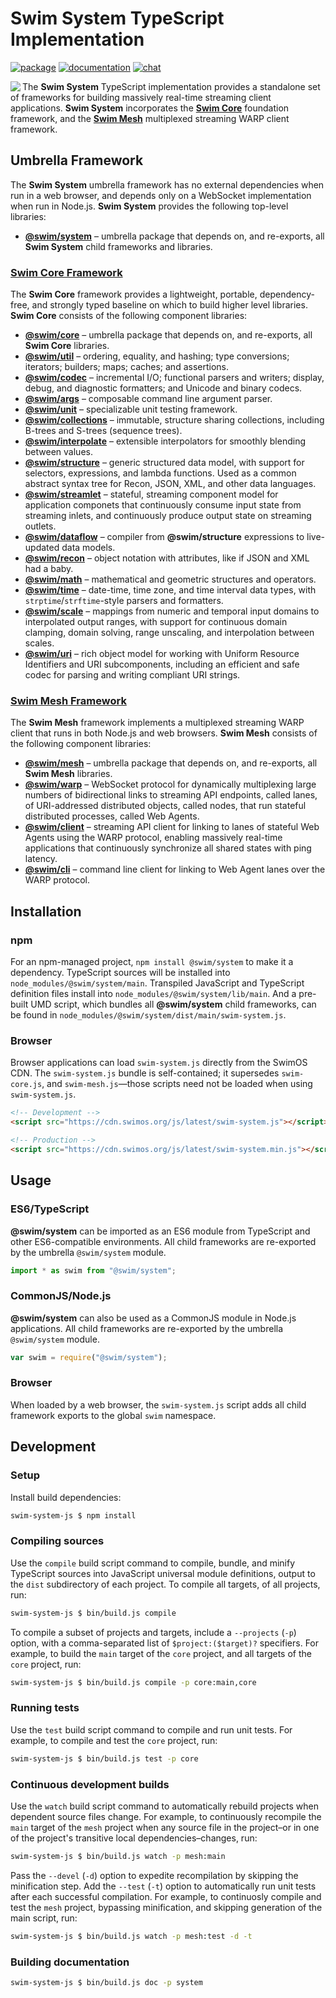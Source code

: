 # Swim System TypeScript Implementation

[![package](https://img.shields.io/npm/v/@swim/system.svg)](https://www.npmjs.com/package/@swim/system)
[![documentation](https://img.shields.io/badge/doc-TypeDoc-blue.svg)](https://docs.swimos.org/js/latest)
[![chat](https://img.shields.io/badge/chat-Gitter-green.svg)](https://gitter.im/swimos/community)

<a href="https://www.swimos.org"><img src="https://docs.swimos.org/readme/marlin-blue.svg" align="left"></a>

The **Swim System** TypeScript implementation provides a standalone set of
frameworks for building massively real-time streaming client applications.
**Swim System** incorporates the [**Swim Core**](swim-core-js) foundation
framework, and the [**Swim Mesh**](swim-mesh-js) multiplexed streaming
WARP client framework.

## Umbrella Framework

The **Swim System** umbrella framework has no external dependencies when run
in a web browser, and depends only on a WebSocket implementation when run in
Node.js.  **Swim System** provides the following top-level libraries:

- [**@swim/system**](@swim/system) –
  umbrella package that depends on, and re-exports, all **Swim System**
  child frameworks and libraries.

### [**Swim Core** Framework](swim-core-js)

The **Swim Core** framework provides a lightweight, portable, dependency-free,
and strongly typed baseline on which to build higher level libraries.
**Swim Core** consists of the following component libraries:

- [**@swim/core**](swim-core-js/@swim/core) –
  umbrella package that depends on, and re-exports, all **Swim Core** libraries.
- [**@swim/util**](swim-core-js/@swim/util) –
  ordering, equality, and hashing; type conversions; iterators; builders;
  maps; caches; and assertions.
- [**@swim/codec**](swim-core-js/@swim/codec) –
  incremental I/O; functional parsers and writers; display, debug, and
  diagnostic formatters; and Unicode and binary codecs.
- [**@swim/args**](swim-core-js/@swim/args) –
  composable command line argument parser.
- [**@swim/unit**](swim-core-js/@swim/unit) –
  specializable unit testing framework.
- [**@swim/collections**](swim-core-js/@swim/collections) –
  immutable, structure sharing collections, including B-trees and S-trees
  (sequence trees).
- [**@swim/interpolate**](swim-core-js/@swim/interpolate) –
  extensible interpolators for smoothly blending between values.
- [**@swim/structure**](swim-core-js/@swim/structure) –
  generic structured data model, with support for selectors, expressions,
  and lambda functions.  Used as a common abstract syntax tree for Recon,
  JSON, XML, and other data languages.
- [**@swim/streamlet**](swim-core-js/@swim/streamlet) –
  stateful, streaming component model for application componets that
  continuously consume input state from streaming inlets, and continuously
  produce output state on streaming outlets.
- [**@swim/dataflow**](swim-core-js/@swim/dataflow) –
  compiler from **@swim/structure** expressions to live-updated data models.
- [**@swim/recon**](swim-core-js/@swim/recon) –
  object notation with attributes, like if JSON and XML had a baby.
- [**@swim/math**](swim-core-js/@swim/math) –
  mathematical and geometric structures and operators.
- [**@swim/time**](swim-core-js/@swim/time) –
  date-time, time zone, and time interval data types,
  with `strptime`/`strftime`-style parsers and formatters.
- [**@swim/scale**](swim-core-js/@swim/scale) –
  mappings from numeric and temporal input domains to interpolated output
  ranges, with support for continuous domain clamping, domain solving,
  range unscaling, and interpolation between scales.
- [**@swim/uri**](swim-core-js/@swim/uri) –
  rich object model for working with Uniform Resource Identifiers and URI
  subcomponents, including an efficient and safe codec for parsing and
  writing compliant URI strings.

### [**Swim Mesh** Framework](swim-mesh-js)

The **Swim Mesh** framework implements a multiplexed streaming WARP client that
runs in both Node.js and web browsers.  **Swim Mesh** consists of the following
component libraries:

- [**@swim/mesh**](swim-mesh-js/@swim/mesh) –
  umbrella package that depends on, and re-exports, all **Swim Mesh** libraries.
- [**@swim/warp**](swim-mesh-js/@swim/warp) –
  WebSocket protocol for dynamically multiplexing large numbers of
  bidirectional links to streaming API endpoints, called lanes, of
  URI-addressed distributed objects, called nodes, that run stateful
  distributed processes, called Web Agents.
- [**@swim/client**](swim-mesh-js/@swim/client) –
  streaming API client for linking to lanes of stateful Web Agents using the
  WARP protocol, enabling massively real-time applications that continuously
  synchronize all shared states with ping latency.
- [**@swim/cli**](swim-mesh-js/@swim/cli) –
  command line client for linking to Web Agent lanes over the WARP protocol.

## Installation

### npm

For an npm-managed project, `npm install @swim/system` to make it a dependency.
TypeScript sources will be installed into `node_modules/@swim/system/main`.
Transpiled JavaScript and TypeScript definition files install into
`node_modules/@swim/system/lib/main`.  And a pre-built UMD script, which
bundles all **@swim/system** child frameworks, can be found in
`node_modules/@swim/system/dist/main/swim-system.js`.

### Browser

Browser applications can load `swim-system.js` directly from the SwimOS CDN.
The `swim-system.js` bundle is self-contained; it supersedes `swim-core.js`,
and `swim-mesh.js`—those scripts need not be loaded when using `swim-system.js`.

```html
<!-- Development -->
<script src="https://cdn.swimos.org/js/latest/swim-system.js"></script>

<!-- Production -->
<script src="https://cdn.swimos.org/js/latest/swim-system.min.js"></script>
```

## Usage

### ES6/TypeScript

**@swim/system** can be imported as an ES6 module from TypeScript and other
ES6-compatible environments.  All child frameworks are re-exported by
the umbrella `@swim/system` module.

```typescript
import * as swim from "@swim/system";
```

### CommonJS/Node.js

**@swim/system** can also be used as a CommonJS module in Node.js applications.
All child frameworks are re-exported by the umbrella `@swim/system` module.

```javascript
var swim = require("@swim/system");
```

### Browser

When loaded by a web browser, the `swim-system.js` script adds all child
framework exports to the global `swim` namespace.

## Development

### Setup

Install build dependencies:

```sh
swim-system-js $ npm install
```

### Compiling sources

Use the `compile` build script command to compile, bundle, and minify
TypeScript sources into JavaScript universal module definitions, output
to the `dist` subdirectory of each project.  To compile all targets,
of all projects, run:

```sh
swim-system-js $ bin/build.js compile
```

To compile a subset of projects and targets, include a `--projects` (`-p`)
option, with a comma-separated list of `$project:($target)?` specifiers.
For example, to build the `main` target of the `core` project, and all
targets of the `core` project, run:

```sh
swim-system-js $ bin/build.js compile -p core:main,core
```

### Running tests

Use the `test` build script command to compile and run unit tests.
For example, to compile and test the `core` project, run:

```sh
swim-system-js $ bin/build.js test -p core
```

### Continuous development builds

Use the `watch` build script command to automatically rebuild projects when
dependent source files change.  For example, to continuously recompile the
`main` target of the `mesh` project when any source file in the project–or in
one of the project's transitive local dependencies–changes, run:

```sh
swim-system-js $ bin/build.js watch -p mesh:main
```

Pass the `--devel` (`-d`) option to expedite recompilation by skipping the
minification step.  Add the `--test` (`-t`) option to automatically run unit
tests after each successful compilation.  For example, to continuosly compile
and test the `mesh` project, bypassing minification, and skipping generation of
the main script, run:

```sh
swim-system-js $ bin/build.js watch -p mesh:test -d -t
```

### Building documentation

```sh
swim-system-js $ bin/build.js doc -p system
```
